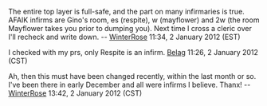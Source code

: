 The entire top layer is full-safe, and the part on many infirmaries is
true. AFAIK infirms are Gino's room, es (respite), w (mayflower) and 2w
(the room Mayflower takes you prior to dumping you). Next time I cross a
cleric over I'll recheck and write down. --
[WinterRose](User:WinterRose "wikilink") 11:34, 2 January 2012 (EST)

  
I checked with my prs, only Respite is an infirm.
[Belag](User:Belag "wikilink") 11:26, 2 January 2012 (CST)

<!-- -->

  
  
Ah, then this must have been changed recently, within the last month or
so. I've been there in early December and all were infirms I believe.
Thanx! -- [WinterRose](User:WinterRose "wikilink") 13:42, 2 January 2012
(CST)

